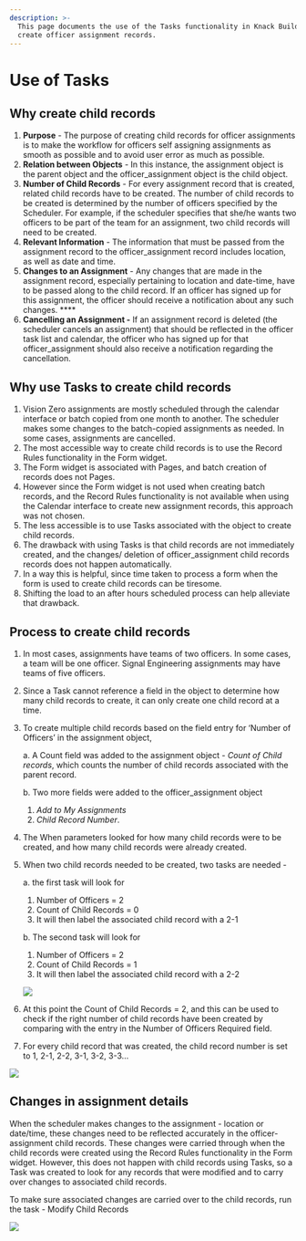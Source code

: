 ```yaml
---
description: >-
  This page documents the use of the Tasks functionality in Knack Builder to
  create officer assignment records.
---
```


# Use of Tasks

## Why create child records

1. **Purpose** - The purpose of creating child records for officer assignments is to make the workflow for officers self assigning assignments as smooth as possible and to avoid user error as much as possible.
2. **Relation between Objects** - In this instance, the assignment object is the parent object and the officer\_assignment object is the child object. 
3. **Number of Child Records** - For every assignment record that is created, related child records have to be created. The number of child records to be created is determined by the number of officers specified by the Scheduler. For example, if the scheduler specifies that she/he wants two officers to be part of the team for an assignment, two child records will need to be created. 
4. **Relevant Information** - The information that must be passed from the assignment record to the officer\_assignment record includes location, as well as date and time. 
5. **Changes to an Assignment** - Any changes that are made in the assignment record, especially pertaining to location and date-time, have to be passed along to the child record. If an officer has signed up for this assignment, the officer should receive a notification about any such changes. ****
6. **Cancelling an Assignment -** If an assignment record is deleted \(the scheduler cancels an assignment\) that should be reflected in the officer task list and calendar, the officer  who has signed up for that officer\_assignment should also receive a notification regarding the cancellation.

## **Why use  Tasks to create child records**

1. Vision Zero assignments are mostly scheduled through the calendar interface or batch copied from one month to another. The scheduler makes some changes to the batch-copied assignments as needed. In some cases,  assignments are cancelled.
2. The most accessible way to create child records is to use the Record Rules functionality in the Form widget.
3. The Form widget is associated with Pages, and batch creation of records does not Pages.
4. However since the Form widget is not used when creating batch records, and the Record Rules functionality is not available when using the Calendar interface to create new assignment records, this approach was not chosen.
5. The less accessible is to use Tasks associated with the object to create child records. 
6. The drawback with using Tasks is that child records are not immediately created, and the changes/ deletion of officer\_assignment child records records does not happen automatically.
7. In a way this is helpful, since time taken to process a form when the form is used to create child records can be tiresome.
8. Shifting the load to an after hours scheduled process can help alleviate that drawback.

## Process to create child records 

1. In most cases, assignments have teams of two officers. In some cases, a team will be one officer. Signal Engineering assignments may have teams of five officers. 
2. Since a Task cannot reference a field in the object to determine how many child records to create, it can only create one child record at a time. 
3. To create multiple child records based on the field entry for ‘Number of Officers’ in the assignment object, 

   a. A Count field was added to the assignment object -  _Count of Child records_, which counts the number of child records associated with the parent record. 

   b. Two more fields were added to the officer\_assignment object

   1. _Add to My Assignments_ 
   2. _Child Record Number_.

4. The When parameters looked for how many child records were to be created, and how many child records were already created. 
5. When two child records needed to be created, two tasks are needed - 

   a. the first task will look for

   1. Number of Officers = 2
   2. Count of Child Records = 0
   3. It will then label the associated child record with a 2-1

   b. The second task will look for

   1. Number of Officers = 2
   2. Count of Child Records = 1
   3. It will then label the associated child record with a 2-2



   ![](https://lh5.googleusercontent.com/OIC_VIM9v4st5kbr5xOIqrqd6EKXkICgLfp754l-ZliFxZeY6lOwGeRdO2L5BRxNbKpPfS5cw7DFClSMMI8RVbuNCh6rpBBwn6gaRKIZ_46FJr9TSjEMV_7pIA_dbf9QsEfS_-21)

6. At this point the Count of Child Records = 2, and this can be used to check if the right number of child records have been created by comparing with the entry in the Number of Officers Required field.
7. For every child record that was created, the child record number is set to 1, 2-1, 2-2, 3-1, 3-2, 3-3…

![](https://lh5.googleusercontent.com/DnxGFVxC7DpoSbcfE1J-S3adxAnHoMaQqEcrY1p8FpMsH1k1F0ZgwSqOq1ObhVINf6hXFCqQhJh7jRuyRWRtkQjSQoypSJ19P1bFzpgmS0p2RBklErTv457l6TPjJ7xpwJgJ5WTk)

## Changes in assignment details

When the scheduler makes changes to the assignment - location or date/time, these changes need to be reflected accurately in the officer-assignment child records. These changes were carried through when the child records were created using the Record Rules functionality in the Form widget. However, this does not happen with child records using Tasks, so a Task was created to look for any records that were modified and to carry over changes to associated child records.

To make sure associated changes are carried over to the child records, run the task - Modify Child Records

![](https://lh5.googleusercontent.com/lMZYtpefivXaXKgwMHkVvhyE-n3DzCxtss-yLHlhpGlqqxhcWUM_S8x5g-zYeGi_03bO_O9cfCSzX2tANQR7IgkpbVmMT150Gc8Vm0K-OKWKytCVHeCqmF914dbP_K23pS4mTFoJ)



